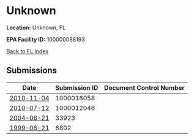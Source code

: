 # Unknown

**Location:** Unknown, FL

**EPA Facility ID:** 100000088193

[Back to FL Index](../../index.md)

## Submissions

| Date | Submission ID | Document Control Number |
|------|--------------|-------------------------|
| [2010-11-04](submissions/1000018058.md) | 1000018058 |  |
| [2010-07-12](submissions/1000012046.md) | 1000012046 |  |
| [2004-06-21](submissions/33923.md) | 33923 |  |
| [1999-06-21](submissions/6802.md) | 6802 |  |

